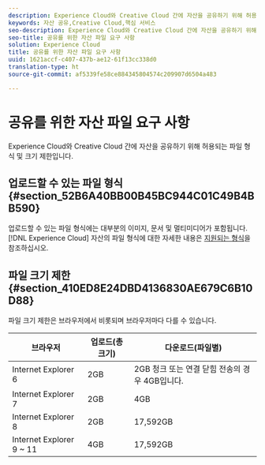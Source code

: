 ```yaml
---
description: Experience Cloud와 Creative Cloud 간에 자산을 공유하기 위해 허용되는 파일 형식 및 크기 제한입니다.
keywords: 자산 공유,Creative Cloud,핵심 서비스
seo-description: Experience Cloud와 Creative Cloud 간에 자산을 공유하기 위해 허용되는 파일 형식 및 크기 제한입니다.
seo-title: 공유를 위한 자산 파일 요구 사항
solution: Experience Cloud
title: 공유를 위한 자산 파일 요구 사항
uuid: 1621accf-c407-437b-ae12-61f13cc338d0
translation-type: ht
source-git-commit: af5339fe58ce884345804574c209907d6504a483

---
```



# 공유를 위한 자산 파일 요구 사항

Experience Cloud와 Creative Cloud 간에 자산을 공유하기 위해 허용되는 파일 형식 및 크기 제한입니다.

## 업로드할 수 있는 파일 형식 {#section_52B6A40BB00B45BC944C01C49B4BB590}

업로드할 수 있는 파일 형식에는 대부분의 이미지, 문서 및 멀티미디어가 포함됩니다. [!DNL Experience Cloud] 자산의 파일 형식에 대한 자세한 내용은 [지원되는 형식](https://helpx.adobe.com/kr/experience-manager/brand-portal/using/brand-portal-supported-formats.html)을 참조하십시오.

## 파일 크기 제한 {#section_410ED8E24DBD4136830AE679C6B10D88}

파일 크기 제한은 브라우저에서 비롯되며 브라우저마다 다를 수 있습니다.

| 브라우저 | 업로드(총 크기) | 다운로드(파일별) |
|--- |--- |--- |
| Internet Explorer 6 | 2GB | 2GB 청크 또는 연결 닫힘 전송의 경우 4GB입니다. |
| Internet Explorer 7 | 2GB | 4GB |
| Internet Explorer 8 | 2GB | 17,592GB |
| Internet Explorer 9 ~ 11 | 4GB | 17,592GB |
